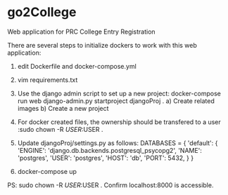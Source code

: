 # go2College
Web application for PRC College Entry Registration

There are several steps to initialize dockers to work with this web application:

1. edit Dockerfile and docker-compose.yml
2. vim requirements.txt
3. Use the django admin script to set up a new project: docker-compose run web django-admin.py startproject djangoProj .
  a) Create related images
  b) Create a new project
4. For docker created files, the ownership should be transfered to a user :sudo chown -R $USER:$USER .
5. Update djangoProj/settings.py as follows:
DATABASES = {
    'default': {
        'ENGINE': 'django.db.backends.postgresql_psycopg2',
        'NAME': 'postgres',
        'USER': 'postgres',
        'HOST': 'db',
        'PORT': 5432,
    }
}


6. docker-compose up

PS: sudo chown -R $USER:$USER .
Confirm localhost:8000 is accessible.
